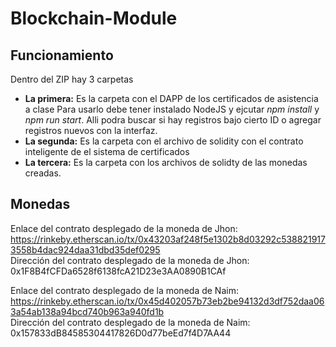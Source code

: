 # Blockchain-Module

## Funcionamiento
Dentro del ZIP hay 3 carpetas <br />
- __La primera:__ Es la carpeta con el DAPP de los certificados de asistencia a clase Para usarlo debe tener instalado NodeJS y ejcutar *npm install* y *npm run start*. Alli podra buscar si hay registros bajo cierto ID o agregar registros nuevos con la interfaz. 
- __La segunda:__  Es la carpeta con el archivo de solidity con el contrato inteligente de el sistema de certificados
- __La tercera:__ Es la carpeta con los archivos de solidty de las monedas creadas.

## Monedas
Enlace del contrato desplegado de la moneda de Jhon: https://rinkeby.etherscan.io/tx/0x43203af248f5e1302b8d03292c5388219173558b4dac924daa31dbd35def0295 <br />
Dirección del contrato desplegado de la moneda de Jhon: 0x1F8B4fCFDa6528f6138fcA21D23e3AA0890B1CAf

Enlace del contrato desplegado de la moneda de Naim: https://rinkeby.etherscan.io/tx/0x45d402057b73eb2be94132d3df752daa063a54ab138a94bcd740b963a940fd1b <br />
Dirección del contrato desplegado de la moneda de Naim: 0x157833dB84585304417826D0d77beEd7f4D7AA44

